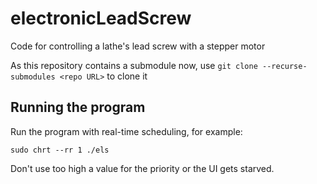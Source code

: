 # electronicLeadScrew
Code for controlling a lathe's lead screw with a stepper motor

As this repository contains a submodule now, use `git clone --recurse-submodules <repo URL>` to clone it

## Running the program
Run the program with real-time scheduling, for example:

    sudo chrt --rr 1 ./els
    
Don't use too high a value for the priority or the UI gets starved.
